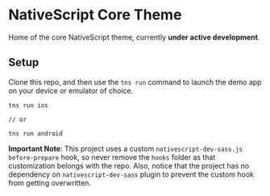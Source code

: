 # NativeScript Core Theme

Home of the core NativeScript theme, currently **under active development**.

## Setup

Clone this repo, and then use the `tns run` command to launch the demo app on your device or emulator of choice.

```
tns run ios

// or

tns run android
```

**Important Note**: This project uses a custom `nativescript-dev-sass.js` `before-prepare` hook, so never remove the `hooks` folder as that customization belongs with the repo. Also, notice that the project has no dependency on `nativescript-dev-sass` plugin to prevent the custom hook from getting overwritten.

